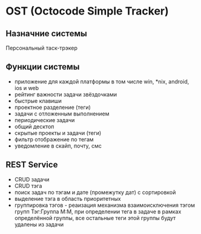 OST (Octocode Simple Tracker)
===

Назначние системы
---

Персональный таск-трэкер

Функции системы
---
* приложение для каждой платформы в том числе win, *nix, android, ios и web
* рейтинг важности задачи звёздочками
* быстрые клавиши
* проектное разделение (теги)
* задачи с отложенным выполнением
* периодические задачи
* общий десктоп
* скрытые проекты и задачи (теги)
* фильтр отображение по тегам
* уведомление в скайп, почту, смс


REST Service
---
* CRUD задачи
* CRUD тэга
* поиск задач по тэгам и дате (промежутку дат) с сортировкой
* выделение тэга в область приоритетных
* группировка тэгов - реаизация механизма взаимоисключения тэгом групп Тэг:Группа М:М, при определении тега в задаче в рамках определённой группы, все остальные теги этой группы будут удалены из задачи

